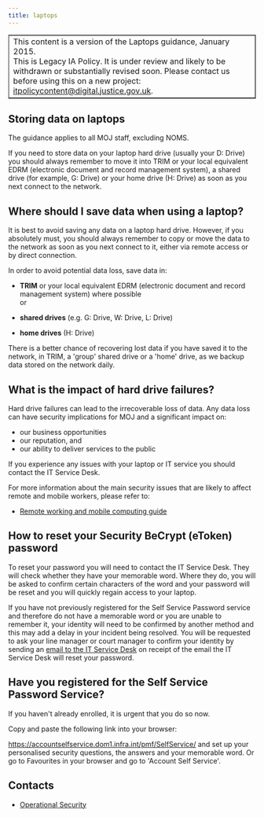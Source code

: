 ```yaml
---
title: laptops
---
```


<table border='1'>
<tr>
<td>This content is a version of the Laptops guidance, January 2015.<br/>
This is Legacy IA Policy. It is under review and likely to be withdrawn or substantially revised soon. Please contact us before using this on a new project: <a href="mailto:itpolicycontent@digital.justice.gov.uk?subject=laptops">itpolicycontent@digital.justice.gov.uk</a>.</td>
</tr>
</table>

## Storing data on laptops

The guidance applies to all MOJ staff, excluding NOMS.

If you need to store data on your laptop hard drive (usually your D: Drive) you should always remember to move it into TRIM or your local equivalent EDRM (electronic document and record management system), a shared drive (for example, G: Drive) or your home drive (H: Drive) as soon as you next connect to the network.

## Where should I save data when using a laptop?

It is best to avoid saving any data on a laptop hard drive. However, if you absolutely must, you should always remember to copy or move the data to the network as soon as you next connect to it, either via remote access or by direct connection.

In order to avoid potential data loss, save data in:

*   **TRIM** or your local equivalent EDRM (electronic document and record management system) where possible  
    or  

*   **shared drives** (e.g. G: Drive, W: Drive, L: Drive)
*   **home drives** (H: Drive)

There is a better chance of recovering lost data if you have saved it to the network, in TRIM, a 'group' shared drive or a 'home' drive, as we backup data stored on the network daily.

## What is the impact of hard drive failures?

Hard drive failures can lead to the irrecoverable loss of data. Any data loss can have security implications for MOJ and a significant impact on:

*   our business opportunities
*   our reputation, and
*   our ability to deliver services to the public

If you experience any issues with your laptop or IT service you should contact the IT Service Desk.

For more information about the main security issues that are likely to affect remote and mobile workers, please refer to:

*   [Remote working and mobile computing guide](https://intranet.justice.gov.uk/documents/2015/04/remote-working-and-mobile-computing-security-guide.pdf "PDF, opens in a new window")

## How to reset your Security BeCrypt (eToken) password

To reset your password you will need to contact the IT Service Desk. They will check whether they have your memorable word. Where they do, you will be asked to confirm certain characters of the word and your password will be reset and you will quickly regain access to your laptop.

If you have not previously registered for the Self Service Password service and therefore do not have a memorable word or you are unable to remember it, your identity will need to be confirmed by another method and this may add a delay in your incident being resolved. You will be requested to ask your line manager or court manager to confirm your identity by sending an [email to the IT Service Desk](mailto:itservicedesk@justice.gsi.gov.uk) on receipt of the email the IT Service Desk will reset your password.

## Have you registered for the Self Service Password Service?

If you haven't already enrolled, it is urgent that you do so now. 

Copy and paste the following link into your browser: 

https://accountselfservice.dom1.infra.int/pmf/SelfService/ and set up your personalised security questions, the answers and your memorable word. Or go to Favourites in your browser and go to 'Account Self Service'.

## Contacts

*   [Operational Security](mailto:operationalsecurityteam@justice.gsi.gov.uk)